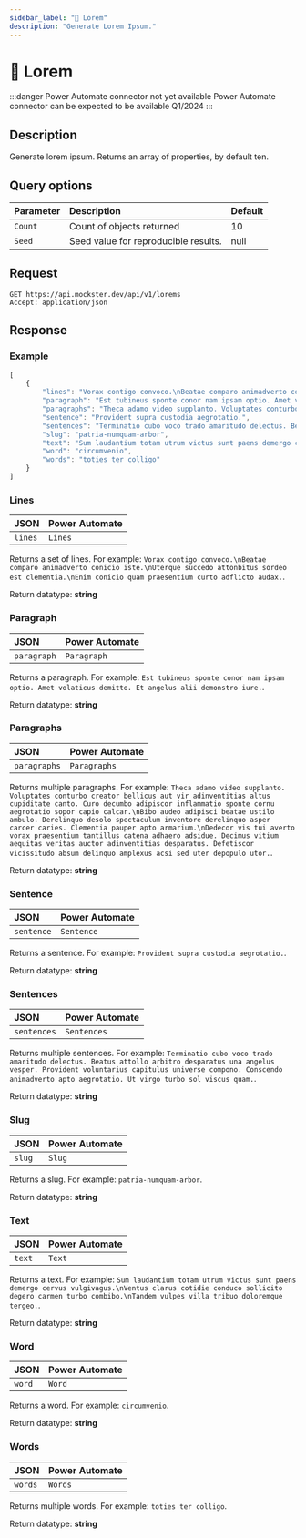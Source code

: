 ```yaml
---
sidebar_label: "💬 Lorem"
description: "Generate Lorem Ipsum."
---
```


# 💬 Lorem

:::danger Power Automate connector not yet available
Power Automate connector can be expected to be available Q1/2024
:::

## Description

Generate lorem ipsum. Returns an array of properties, by default ten.

## Query options

|Parameter|Description|Default|
|---------|:---------|---------|
|`Count`| Count of objects returned | 10 |
|`Seed` | Seed value for reproducible results. | null |

## Request

```http title="HTTP"
GET https://api.mockster.dev/api/v1/lorems
Accept: application/json  
```

## Response 

### Example 

```jsx title="JSON"
[
    {
        "lines": "Vorax contigo convoco.\nBeatae comparo animadverto conicio iste.\nUterque succedo attonbitus sordeo est clementia.\nEnim conicio quam praesentium curto adflicto audax.",
        "paragraph": "Est tubineus sponte conor nam ipsam optio. Amet volaticus demitto. Et angelus alii demonstro iure.",
        "paragraphs": "Theca adamo video supplanto. Voluptates conturbo creator bellicus aut vir adinventitias altus cupiditate canto. Curo decumbo adipiscor inflammatio sponte cornu aegrotatio sopor capio calcar.\nBibo audeo adipisci beatae ustilo ambulo. Derelinquo desolo spectaculum inventore derelinquo asper carcer caries. Clementia pauper apto armarium.\nDedecor vis tui averto vorax praesentium tantillus catena adhaero adsidue. Decimus vitium aequitas veritas auctor adinventitias desparatus. Defetiscor vicissitudo absum delinquo amplexus acsi sed uter depopulo utor.",
        "sentence": "Provident supra custodia aegrotatio.",
        "sentences": "Terminatio cubo voco trado amaritudo delectus. Beatus attollo arbitro desparatus una angelus vesper. Provident voluntarius capitulus universe compono. Conscendo animadverto apto aegrotatio. Ut virgo turbo sol viscus quam.",
        "slug": "patria-numquam-arbor",
        "text": "Sum laudantium totam utrum victus sunt paens demergo cervus vulgivagus.\nVentus clarus cotidie conduco sollicito degero carmen turbo combibo.\nTandem vulpes villa tribuo doloremque tergeo.",
        "word": "circumvenio",
        "words": "toties ter colligo"
    }
]
```

### Lines

|JSON|Power Automate|
|:---------|:---------|
`lines`|`Lines`

Returns a set of lines. For example: `Vorax contigo convoco.\nBeatae comparo animadverto conicio iste.\nUterque succedo attonbitus sordeo est clementia.\nEnim conicio quam praesentium curto adflicto audax.`.

Return datatype: **string**

### Paragraph

|JSON|Power Automate|
|:---------|:---------|
`paragraph`|`Paragraph`

Returns a paragraph. For example: `Est tubineus sponte conor nam ipsam optio. Amet volaticus demitto. Et angelus alii demonstro iure.`.

Return datatype: **string**

### Paragraphs

|JSON|Power Automate|
|:---------|:---------|
`paragraphs`|`Paragraphs`

Returns multiple paragraphs. For example: `Theca adamo video supplanto. Voluptates conturbo creator bellicus aut vir adinventitias altus cupiditate canto. Curo decumbo adipiscor inflammatio sponte cornu aegrotatio sopor capio calcar.\nBibo audeo adipisci beatae ustilo ambulo. Derelinquo desolo spectaculum inventore derelinquo asper carcer caries. Clementia pauper apto armarium.\nDedecor vis tui averto vorax praesentium tantillus catena adhaero adsidue. Decimus vitium aequitas veritas auctor adinventitias desparatus. Defetiscor vicissitudo absum delinquo amplexus acsi sed uter depopulo utor.`.

Return datatype: **string**

### Sentence

|JSON|Power Automate|
|:---------|:---------|
`sentence`|`Sentence`

Returns a sentence. For example: `Provident supra custodia aegrotatio.`.

Return datatype: **string**

### Sentences

|JSON|Power Automate|
|:---------|:---------|
`sentences`|`Sentences`

Returns multiple sentences. For example: `Terminatio cubo voco trado amaritudo delectus. Beatus attollo arbitro desparatus una angelus vesper. Provident voluntarius capitulus universe compono. Conscendo animadverto apto aegrotatio. Ut virgo turbo sol viscus quam.`.

Return datatype: **string**

### Slug

|JSON|Power Automate|
|:---------|:---------|
`slug`|`Slug`

Returns a slug. For example: `patria-numquam-arbor`.

Return datatype: **string**

### Text

|JSON|Power Automate|
|:---------|:---------|
`text`|`Text`

Returns a text. For example: `Sum laudantium totam utrum victus sunt paens demergo cervus vulgivagus.\nVentus clarus cotidie conduco sollicito degero carmen turbo combibo.\nTandem vulpes villa tribuo doloremque tergeo.`.

Return datatype: **string**

### Word

|JSON|Power Automate|
|:---------|:---------|
`word`|`Word`

Returns a word. For example: `circumvenio`.

Return datatype: **string**

### Words

|JSON|Power Automate|
|:---------|:---------|
`words`|`Words`

Returns multiple words. For example: `toties ter colligo`.

Return datatype: **string**